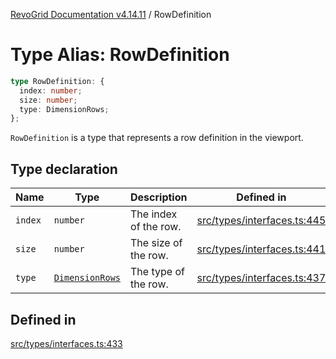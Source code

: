 [RevoGrid Documentation v4.14.11](README.md) / RowDefinition

# Type Alias: RowDefinition

```ts
type RowDefinition: {
  index: number;
  size: number;
  type: DimensionRows;
};
```

`RowDefinition` is a type that represents a row definition in the
viewport.

## Type declaration

| Name | Type | Description | Defined in |
| ------ | ------ | ------ | ------ |
| `index` | `number` | The index of the row. | [src/types/interfaces.ts:445](https://github.com/revolist/revogrid/blob/8390153a63782c6f2a806fb42e5983525eb9dc87/src/types/interfaces.ts#L445) |
| `size` | `number` | The size of the row. | [src/types/interfaces.ts:441](https://github.com/revolist/revogrid/blob/8390153a63782c6f2a806fb42e5983525eb9dc87/src/types/interfaces.ts#L441) |
| `type` | [`DimensionRows`](TypeAlias.DimensionRows.md) | The type of the row. | [src/types/interfaces.ts:437](https://github.com/revolist/revogrid/blob/8390153a63782c6f2a806fb42e5983525eb9dc87/src/types/interfaces.ts#L437) |

## Defined in

[src/types/interfaces.ts:433](https://github.com/revolist/revogrid/blob/8390153a63782c6f2a806fb42e5983525eb9dc87/src/types/interfaces.ts#L433)
